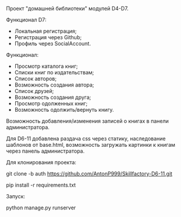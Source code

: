 Проект "домашней библиотеки" модулей D4-D7.

Функционал D7:
 - Локальная регистрация;
 - Регистрация через Github;
 - Профиль через SocialAccount.

Функционал:
 - Просмотр каталога книг;
 - Списки книг по издательствам;
 - Список авторов;
 - Возможность создания автора;
 - Список друзей;
 - Возможность создания друга;
 - Просмотр одолженных книг;
 - Возможность одолжить/вернуть книгу.

Возможность добавления/изменения записей о книгах в панели администратора.

Для D6-11 добавлена раздача css через статику, наследование шаблонов от base.html, возможность загружать картинки к книгам через панель администратора.

Для клонирования проекта:

git clone -b auth https://github.com/AntonP999/Skillfactory-D6-11.git

pip install -r requirements.txt

Запуск:

python manage.py runserver
